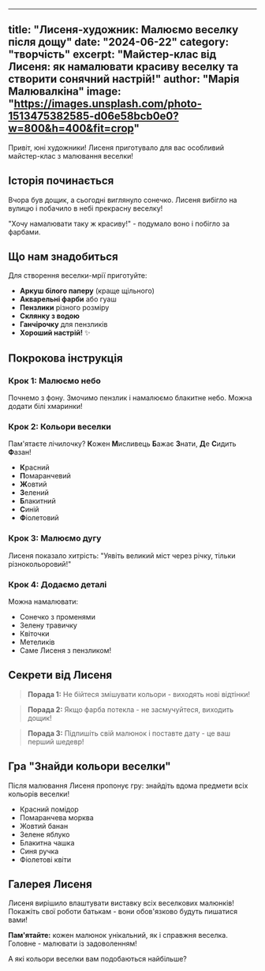 
---
title: "Лисеня-художник: Малюємо веселку після дощу"
date: "2024-06-22"
category: "творчість" 
excerpt: "Майстер-клас від Лисеня: як намалювати красиву веселку та створити сонячний настрій!"
author: "Марія Малювалкіна"
image: "https://images.unsplash.com/photo-1513475382585-d06e58bcb0e0?w=800&h=400&fit=crop"
---

Привіт, юні художники! Лисеня приготувало для вас особливий майстер-клас з малювання веселки!

## Історія починається

Вчора був дощик, а сьогодні виглянуло сонечко. Лисеня вибігло на вулицю і побачило в небі прекрасну веселку! 

"Хочу намалювати таку ж красиву!" - подумало воно і побігло за фарбами.

## Що нам знадобиться

Для створення веселки-мрії приготуйте:

- **Аркуш білого паперу** (краще щільного)
- **Акварельні фарби** або гуаш
- **Пензлики** різного розміру
- **Склянку з водою**
- **Ганчірочку** для пензликів
- **Хороший настрій!** ✨

## Покрокова інструкція

### Крок 1: Малюємо небо
Почнемо з фону. Змочимо пензлик і намалюємо блакитне небо. Можна додати білі хмаринки!

### Крок 2: Кольори веселки
Пам'ятаєте лічилочку? **К**ожен **М**исливець **Б**ажає **З**нати, **Д**е **С**идить **Ф**азан!

- **К**расний
- **П**омаранчевий  
- **Ж**овтий
- **З**елений
- **Б**лакитний
- **С**иній
- **Ф**іолетовий

### Крок 3: Малюємо дугу
Лисеня показало хитрість: "Уявіть великий міст через річку, тільки різнокольоровий!"

### Крок 4: Додаємо деталі
Можна намалювати:
- Сонечко з променями
- Зелену травичку
- Квіточки
- Метеликів
- Саме Лисеня з пензликом!

## Секрети від Лисеня

> **Порада 1:** Не бійтеся змішувати кольори - виходять нові відтінки!

> **Порада 2:** Якщо фарба потекла - не засмучуйтеся, виходить дощик!

> **Порада 3:** Підпишіть свій малюнок і поставте дату - це ваш перший шедевр!

## Гра "Знайди кольори веселки"

Після малювання Лисеня пропонує гру: знайдіть вдома предмети всіх кольорів веселки!

- Красний помідор
- Помаранчева морква  
- Жовтий банан
- Зелене яблуко
- Блакитна чашка
- Синя ручка
- Фіолетові квіти

## Галерея Лисеня

Лисеня вирішило влаштувати виставку всіх веселкових малюнків! Покажіть свої роботи батькам - вони обов'язково будуть пишатися вами!

**Пам'ятайте:** кожен малюнок унікальний, як і справжня веселка. Головне - малювати із задоволенням!

А які кольори веселки вам подобаються найбільше?
